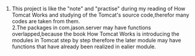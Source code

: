 1. This project is like the "note" and "practise" during my reading of How Tomcat Works and studying of the Tomcat's 
	source code,therefor many codes are taken from them.   
2.The packages in com.jason.server may have functions overlapped,because the book How Tomcat Works
     is introducing the modules in Tomcat step by step therefore the later module may have functions that have already
     been realized in ealier module.
